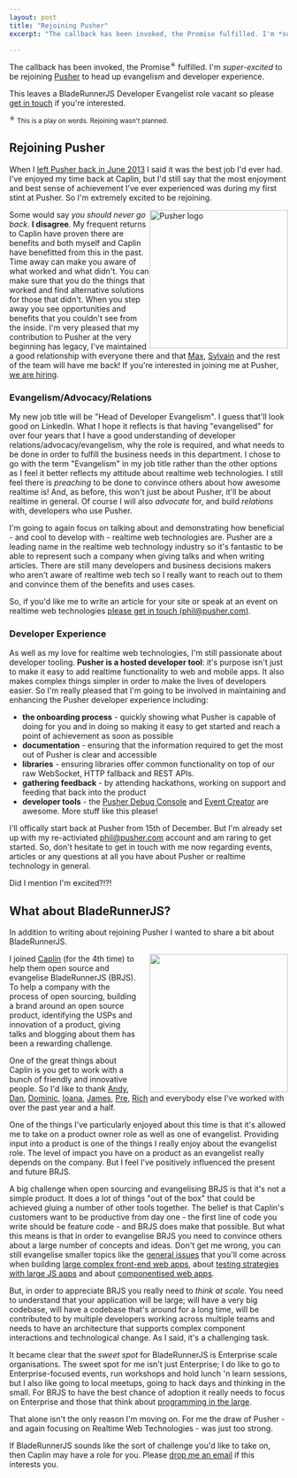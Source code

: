 ```yaml
---
layout: post
title: "Rejoining Pusher"
excerpt: "The callback has been invoked, the Promise fulfilled. I'm *super-excited* to be rejoining Pusher to head up evangelism and developer experience."

---
```


The callback has been invoked, the Promise<sup><small>&#9728;</small></sup> fulfilled. I'm *super-excited* to be rejoining [Pusher](http://pusher.com) to head up evangelism and developer experience.

This leaves a BladeRunnerJS Developer Evangelist role vacant so please [get in touch](mailto:phil@leggetter.co.uk) if you're interested.

<small><sup>&#9728;</sup> This is a play on words. Rejoining wasn't planned.</small>

## Rejoining Pusher

When I [left Pusher back in June 2013](http://www.leggetter.co.uk/2013/07/04/leaving-pusher-what-next.html) I said it was the best job I'd ever had. I've enjoyed my time back at Caplin, but I'd still say that the most enjoyment and best sense of achievement I've ever experienced was during my first stint at Pusher. So I'm extremely excited to be rejoining.

<a href="http://pusher.com"><img align="center" src="http://www.leggetter.co.uk/images/pusher.png" alt="Pusher logo" style="width: 250px; float: right;" /></a>

Some would say *you should never go back*. **I disagree**. My frequent returns to Caplin have proven there are benefits and both myself and Caplin have benefitted from this in the past. Time away can make you aware of what worked and what didn't. You can make sure that you do the things that worked and find alternative solutions for those that didn't. When you step away you see opportunities and benefits that you couldn't see from the inside. I'm very pleased that my contribution to Pusher at the very beginning has legacy, I've maintained a good relationship with everyone there and that [Max](https://twitter.com/maxthelion), [Sylvain](https://twitter.com/copypastaa) and the rest of the team will have me back! If you're interested in joining me at Pusher, [we are hiring](http://pusher.com/jobs#job-positions).

### Evangelism/Advocacy/Relations

My new job title will be "Head of Developer Evangelism". I guess that'll look good on LinkedIn. What I hope it reflects is that having "evangelised" for over four years that I have a good understanding of developer relations/advocacy/evangelism, why the role is required, and what needs to be done in order to fulfill the business needs in this department. I chose to go with the term "Evangelism" in my job title rather than the other options as I feel it better reflects my attitude about realtime web technologies. I still feel there is *preaching* to be done to convince others about how awesome realtime is! And, as before, this won't just be about Pusher, it'll be about realtime in general. Of course I will also *advocate* for, and build *relations* with, developers who use Pusher.

I'm going to again focus on talking about and demonstrating how beneficial - and cool to develop with - realtime web technologies are. Pusher are a leading name in the realtime web technology industry so it's fantastic to be able to represent such a company when giving talks and when writing articles. There are still many developers and business decisions makers who aren't aware of realtime web tech so I really want to reach out to them and convince them of the benefits and uses cases.

So, if you'd like me to write an article for your site or speak at an event on realtime web technologies [please get in touch (phil@pusher.com)](mailto:phil@pusher.com).

### Developer Experience

As well as my love for realtime web technologies, I'm still passionate about developer tooling. **Pusher is a hosted developer tool**: it's purpose isn't just to make it easy to add realtime functionality to web and mobile apps. It also makes complex things simpler in order to make the lives of developers easier. So I'm really pleased that I'm going to be involved in maintaining and enhancing the Pusher developer experience including:

* **the onboarding process** - quickly showing what Pusher is capable of doing for you and in doing so making it easy to get started and reach a point of achievement as soon as possible
* **documentation** - ensuring that the information required to get the most out of Pusher is clear and accessible
* **libraries** - ensuring libraries offer common functionality on top of our raw WebSocket, HTTP fallback and REST APIs.
* **gathering feedback** - by attending hackathons, working on support and feeding that back into the product
* **developer tools** - the [Pusher Debug Console](https://pusher.com/docs/debugging#pusher_debug_console) and [Event Creator](https://pusher.com/docs/debugging#event_creator) are awesome. More stuff like this please!

I'll offically start back at Pusher from 15th of December. But I'm already set up with my re-activiated [phil@pusher.com](mailto:phil@pusher.com) account and am raring to get started. So, don't hesitate to get in touch with me now regarding events, articles or any questions at all you have about Pusher or realtime technology in general.

Did I mention I'm excited?!?!

## What about BladeRunnerJS?

In addition to writing about rejoining Pusher I wanted to share a bit about BladeRunnerJS.

<a href="http://bladerunnerjs.org"><img align="center" src="http://www.leggetter.co.uk/wp-content/uploads/2013/07/bladerunner-js.png" style="width: 250px; float: right; padding-left: 20px;" /></a>

I joined [Caplin](http://www.caplin.com) (for the 4th time) to help them open source and evangelise BladeRunnerJS (BRJS). To help a company with the process of open sourcing, building a brand around an open source product, identifying the USPs and innovation of a product, giving talks and blogging about them has been a rewarding challenge.

One of the great things about Caplin is you get to work with a bunch of friendly and innovative people. So I'd like to thank [Andy](https://twitter.com/andyberry88), [Dan](https://github.com/thecapdan), [Dominic](https://github.com/dchambers), [Ioana](https://github.com/ioanalianabalas), [James](https://twitter.com/jshawturner), [Pre](https://github.com/sospirited), [Rich](https://twitter.com/fauna5) and everybody else I've worked with over the past year and a half.

One of the things I've particularly enjoyed about this time is that it's allowed me to take on a product owner role as well as one of evangelist. Providing input into a product is one of the things I really enjoy about the evangelist role. The level of impact you have on a product as an evangelist really depends on the company. But I feel I've positively influenced the present and future BRJS.

A big challenge when open sourcing and evangelising BRJS is that it's not a simple product. It does a lot of things "out of the box" that could be achieved gluing a number of other tools together. The belief is that Caplin's customers want to be productive from day one - the first line of code you write should be feature code - and BRJS does make that possible. But what this means is that in order to evangelise BRJS you need to convince others about a large number of concepts and ideas. Don't get me wrong, you can still evangelise smaller topics like the [general issues](http://bladerunnerjs.org/blog/large-scale-complex-javascript-apps/) that you'll come across when building [large complex front-end web apps](http://www.youtube.com/watch?v=0Y2xKMJtRCk), about [testing strategies with large JS apps](http://vimeo.com/70637558) and about [componentised web apps](http://www.leggetter.co.uk/2014/08/06/state-componentised-web.html).

But, in order to appreciate BRJS you really need to *think at scale*. You need to understand that your application will be large; will have a very big codebase, will have a codebase that's around for a long time, will be contributed to by multiple developers working across multiple teams and needs to have an architecture that supports complex component interactions and technological change. As I said, it's a challenging task.

It became clear that the *sweet spot* for BladeRunnerJS is Enterprise scale organisations. The sweet spot for me isn't just Enterprise; I do like to go to Enterprise-focused events, run workshops and hold lunch 'n learn sessions, but I also like going to local meetups, going to hack days and thinking in the small. For BRJS to have the best chance of adoption it really needs to focus on Enterprise and those that think about [programming in the large](http://en.wikipedia.org/wiki/Programming_in_the_large_and_programming_in_the_small).

That alone isn't the only reason I'm moving on. For me the draw of Pusher - and again focusing on Realtime Web Technologies - was just too strong.

If BladeRunnerJS sounds like the sort of challenge you'd like to take on, then Caplin may have a role for you. Please [drop me an email](mailto:phil@leggetter.co.uk) if this interests you.
